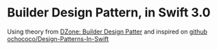 # Builder Design Pattern, in Swift 3.0

Using theory from [DZone: Builder Design Patter](https://dzone.com/articles/design-patterns-the-builder-pattern)
and inspired on [github ochococo/Design-Patterns-In-Swift](https://github.com/ochococo/Design-Patterns-In-Swift)
